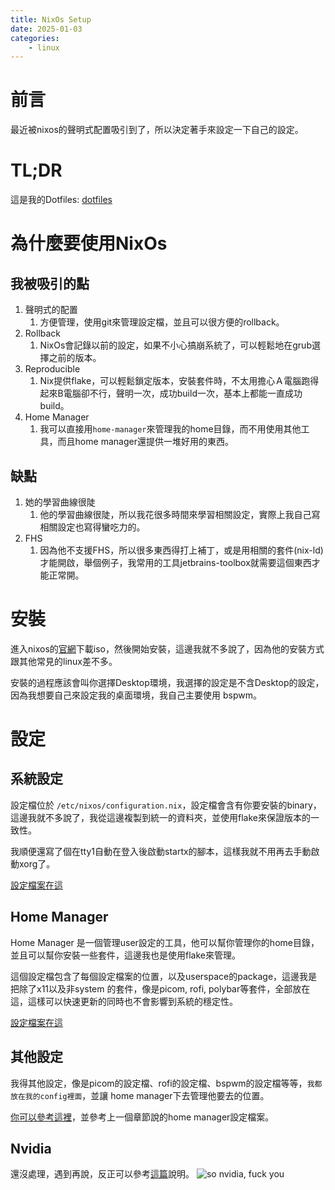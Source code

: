 ```yaml
---
title: NixOs Setup
date: 2025-01-03
categories:
    - linux
---
```


# 前言

最近被nixos的聲明式配置吸引到了，所以決定著手來設定一下自己的設定。

# TL;DR

這是我的Dotfiles: [dotfiles](https://github.com/bloodnighttw/dotfile)

# 為什麼要使用NixOs

## 我被吸引的點
1. 聲明式的配置
   1. 方便管理，使用git來管理設定檔，並且可以很方便的rollback。
2. Rollback
   1. NixOs會記錄以前的設定，如果不小心搞崩系統了，可以輕鬆地在grub選擇之前的版本。
3. Reproducible
   1. Nix提供flake，可以輕鬆鎖定版本，安裝套件時，不太用擔心Ａ電腦跑得起來B電腦卻不行，聲明一次，成功build一次，基本上都能一直成功build。
4. Home Manager
   1. 我可以直接用`home-manager`來管理我的home目錄，而不用使用其他工具，而且home manager還提供一堆好用的東西。

## 缺點
1. 她的學習曲線很陡
   1. 他的學習曲線很陡，所以我花很多時間來學習相關設定，實際上我自己寫相關設定也寫得蠻吃力的。
2. FHS
   1. 因為他不支援FHS，所以很多東西得打上補丁，或是用相關的套件(nix-ld)才能開啟，舉個例子，我常用的工具jetbrains-toolbox就需要這個東西才能正常開。

# 安裝
進入nixos的[官網](https://nixos.org/)下載iso，然後開始安裝，這邊我就不多說了，因為他的安裝方式跟其他常見的linux差不多。

安裝的過程應該會叫你選擇Desktop環境，我選擇的設定是不含Desktop的設定，因為我想要自己來設定我的桌面環境，我自己主要使用 bspwm。

# 設定

## 系統設定
設定檔位於 `/etc/nixos/configuration.nix`，設定檔會含有你要安裝的binary，這邊我就不多說了，我從這邊複製到統一的資料夾，並使用flake來保證版本的一致性。

我順便還寫了個在tty1自動在登入後啟動startx的腳本，這樣我就不用再去手動啟動xorg了。

[設定檔案在這](https://github.com/bloodnighttw/dotfile/blob/main/nixos/configuration.nix)

## Home Manager
Home Manager 是一個管理user設定的工具，他可以幫你管理你的home目錄，並且可以幫你安裝一些套件，這邊我也是使用flake來管理。

這個設定檔包含了每個設定檔案的位置，以及userspace的package，這邊我是把除了x11以及非system 的套件，像是picom, rofi, polybar等套件，全部放在這，這樣可以快速更新的同時也不會影響到系統的穩定性。

[設定檔案在這](https://github.com/bloodnighttw/dotfile/blob/main/home-manager/home.nix)

## 其他設定

我得其他設定，像是picom的設定檔、rofi的設定檔、bspwm的設定檔等等，`我都放在我的config裡面`，並讓 home manager下去管理他要去的位置。

[你可以參考這裡](https://github.com/bloodnighttw/dotfile/tree/main/config)，並參考上一個章節說的home manager設定檔案。

## Nvidia
還沒處理，遇到再說，反正可以參考[這篇](https://nixos.wiki/wiki/Nvidia)說明。
![so nvidia, fuck you](https://i.imgur.com/NqhBNru.jpeg)
